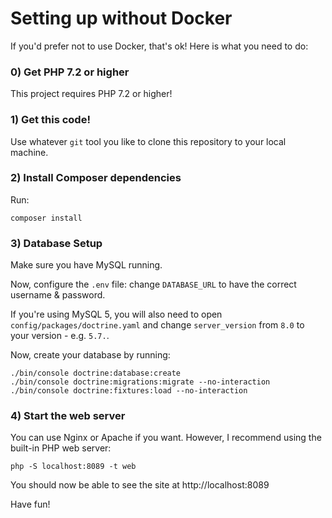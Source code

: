 # Setting up without Docker

If you'd prefer not to use Docker, that's ok! Here is what you need to do:

### 0) Get PHP 7.2 or higher

This project requires PHP 7.2 or higher!

### 1) Get this code!

Use whatever `git` tool you like to clone this repository to your
local machine.

### 2) Install Composer dependencies

Run:

```
composer install
```

### 3) Database Setup

Make sure you have MySQL running.

Now, configure the `.env` file: change `DATABASE_URL` to have the
correct username & password.

If you're using MySQL 5, you will also need to open
`config/packages/doctrine.yaml` and change `server_version` from `8.0`
to your version - e.g. `5.7.`.

Now, create your database by running:

```
./bin/console doctrine:database:create
./bin/console doctrine:migrations:migrate --no-interaction
./bin/console doctrine:fixtures:load --no-interaction
```

### 4) Start the web server

You can use Nginx or Apache if you want. However, I recommend using the
built-in PHP web server:

```
php -S localhost:8089 -t web
```

You should now be able to see the site at http://localhost:8089

Have fun!
